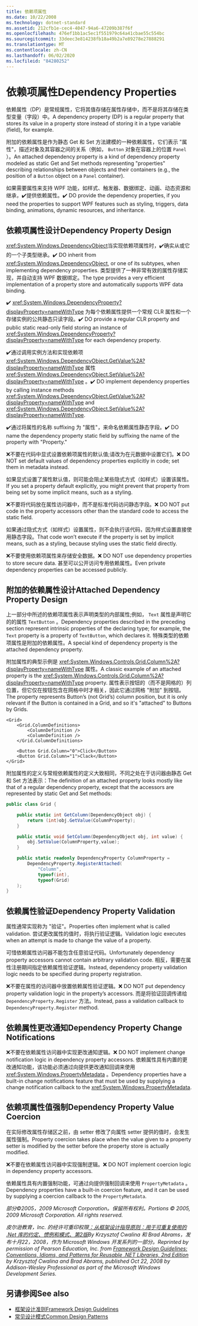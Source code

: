 ```yaml
---
title: 依赖项属性
ms.date: 10/22/2008
ms.technology: dotnet-standard
ms.assetid: 212cfb1e-cec4-4047-94a6-47209b387f6f
ms.openlocfilehash: 476ef1bb1ac5ec1f551979c64a41cbae55c554bc
ms.sourcegitcommit: 33deec3e814238fb18a49b2a7e89278e27888291
ms.translationtype: MT
ms.contentlocale: zh-CN
ms.lasthandoff: 06/02/2020
ms.locfileid: "84280252"
---
```

# <a name="dependency-properties"></a><span data-ttu-id="7d057-102">依赖项属性</span><span class="sxs-lookup"><span data-stu-id="7d057-102">Dependency Properties</span></span>
<span data-ttu-id="7d057-103">依赖属性（DP）是常规属性，它将其值存储在属性存储中，而不是将其存储在类型变量（字段）中。</span><span class="sxs-lookup"><span data-stu-id="7d057-103">A dependency property (DP) is a regular property that stores its value in a property store instead of storing it in a type variable (field), for example.</span></span>

 <span data-ttu-id="7d057-104">附加的依赖属性是作为静态 Get 和 Set 方法建模的一种依赖属性，它们表示 "属性"，描述对象及其容器之间的关系（例如， `Button` 对象在容器上的位置 `Panel` ）。</span><span class="sxs-lookup"><span data-stu-id="7d057-104">An attached dependency property is a kind of dependency property modeled as static Get and Set methods representing "properties" describing relationships between objects and their containers (e.g., the position of a `Button` object on a `Panel` container).</span></span>

 <span data-ttu-id="7d057-105">如果需要属性来支持 WPF 功能，如样式、触发器、数据绑定、动画、动态资源和继承，✔️提供依赖属性。</span><span class="sxs-lookup"><span data-stu-id="7d057-105">✔️ DO provide the dependency properties, if you need the properties to support WPF features such as styling, triggers, data binding, animations, dynamic resources, and inheritance.</span></span>

## <a name="dependency-property-design"></a><span data-ttu-id="7d057-106">依赖项属性设计</span><span class="sxs-lookup"><span data-stu-id="7d057-106">Dependency Property Design</span></span>
 <span data-ttu-id="7d057-107"><xref:System.Windows.DependencyObject>当实现依赖项属性时，✔️确实从或它的一个子类型继承。</span><span class="sxs-lookup"><span data-stu-id="7d057-107">✔️ DO inherit from <xref:System.Windows.DependencyObject>, or one of its subtypes, when implementing dependency properties.</span></span> <span data-ttu-id="7d057-108">类型提供了一种非常有效的属性存储实现，并自动支持 WPF 数据绑定。</span><span class="sxs-lookup"><span data-stu-id="7d057-108">The type provides a very efficient implementation of a property store and automatically supports WPF data binding.</span></span>

 <span data-ttu-id="7d057-109">✔️ <xref:System.Windows.DependencyProperty?displayProperty=nameWithType> 为每个依赖属性提供一个常规 CLR 属性和一个存储实例的公共静态只读字段。</span><span class="sxs-lookup"><span data-stu-id="7d057-109">✔️ DO provide a regular CLR property and public static read-only field storing an instance of <xref:System.Windows.DependencyProperty?displayProperty=nameWithType> for each dependency property.</span></span>

 <span data-ttu-id="7d057-110">✔️通过调用实例方法和实现依赖项 <xref:System.Windows.DependencyObject.GetValue%2A?displayProperty=nameWithType> 属性 <xref:System.Windows.DependencyObject.SetValue%2A?displayProperty=nameWithType> 。</span><span class="sxs-lookup"><span data-stu-id="7d057-110">✔️ DO implement dependency properties by calling instance methods <xref:System.Windows.DependencyObject.GetValue%2A?displayProperty=nameWithType> and <xref:System.Windows.DependencyObject.SetValue%2A?displayProperty=nameWithType>.</span></span>

 <span data-ttu-id="7d057-111">✔️通过将属性的名称 suffixing 为 "属性"，来命名依赖属性静态字段。</span><span class="sxs-lookup"><span data-stu-id="7d057-111">✔️ DO name the dependency property static field by suffixing the name of the property with "Property."</span></span>

 <span data-ttu-id="7d057-112">❌不要在代码中显式设置依赖项属性的默认值;请改为在元数据中设置它们。</span><span class="sxs-lookup"><span data-stu-id="7d057-112">❌ DO NOT set default values of dependency properties explicitly in code; set them in metadata instead.</span></span>

 <span data-ttu-id="7d057-113">如果显式设置了属性默认值，则可能会阻止某些隐式方式（如样式）设置该属性。</span><span class="sxs-lookup"><span data-stu-id="7d057-113">If you set a property default explicitly, you might prevent that property from being set by some implicit means, such as a styling.</span></span>

 <span data-ttu-id="7d057-114">❌不要将代码放在属性访问器中，而不是标准代码访问静态字段。</span><span class="sxs-lookup"><span data-stu-id="7d057-114">❌ DO NOT put code in the property accessors other than the standard code to access the static field.</span></span>

 <span data-ttu-id="7d057-115">如果通过隐式方式（如样式）设置属性，则不会执行该代码，因为样式设置直接使用静态字段。</span><span class="sxs-lookup"><span data-stu-id="7d057-115">That code won’t execute if the property is set by implicit means, such as a styling, because styling uses the static field directly.</span></span>

 <span data-ttu-id="7d057-116">❌不要使用依赖项属性来存储安全数据。</span><span class="sxs-lookup"><span data-stu-id="7d057-116">❌ DO NOT use dependency properties to store secure data.</span></span> <span data-ttu-id="7d057-117">甚至可以公开访问专用依赖属性。</span><span class="sxs-lookup"><span data-stu-id="7d057-117">Even private dependency properties can be accessed publicly.</span></span>

## <a name="attached-dependency-property-design"></a><span data-ttu-id="7d057-118">附加的依赖属性设计</span><span class="sxs-lookup"><span data-stu-id="7d057-118">Attached Dependency Property Design</span></span>
 <span data-ttu-id="7d057-119">上一部分中所述的依赖项属性表示声明类型的内部属性;例如， `Text` 属性是声明它的的属性 `TextButton` 。</span><span class="sxs-lookup"><span data-stu-id="7d057-119">Dependency properties described in the preceding section represent intrinsic properties of the declaring type; for example, the `Text` property is a property of `TextButton`, which declares it.</span></span> <span data-ttu-id="7d057-120">特殊类型的依赖项属性是附加的依赖属性。</span><span class="sxs-lookup"><span data-stu-id="7d057-120">A special kind of dependency property is the attached dependency property.</span></span>

 <span data-ttu-id="7d057-121">附加属性的典型示例是 <xref:System.Windows.Controls.Grid.Column%2A?displayProperty=nameWithType> 属性。</span><span class="sxs-lookup"><span data-stu-id="7d057-121">A classic example of an attached property is the <xref:System.Windows.Controls.Grid.Column%2A?displayProperty=nameWithType> property.</span></span> <span data-ttu-id="7d057-122">属性表示按钮的（而不是网格的）列位置，但它仅在按钮包含在网格中时才相关，因此它通过网格 "附加" 到按钮。</span><span class="sxs-lookup"><span data-stu-id="7d057-122">The property represents Button’s (not Grid’s) column position, but it is only relevant if the Button is contained in a Grid, and so it's "attached" to Buttons by Grids.</span></span>

```xaml
<Grid>
    <Grid.ColumnDefinitions>
        <ColumnDefinition />
        <ColumnDefinition />
    </Grid.ColumnDefinitions>

    <Button Grid.Column="0">Click</Button>
    <Button Grid.Column="1">Clack</Button>
</Grid>
```

 <span data-ttu-id="7d057-123">附加属性的定义与常规依赖属性的定义大致相同，不同之处在于访问器由静态 Get 和 Set 方法表示：</span><span class="sxs-lookup"><span data-stu-id="7d057-123">The definition of an attached property looks mostly like that of a regular dependency property, except that the accessors are represented by static Get and Set methods:</span></span>

```csharp
public class Grid {

    public static int GetColumn(DependencyObject obj) {
        return (int)obj.GetValue(ColumnProperty);
    }

    public static void SetColumn(DependencyObject obj, int value) {
        obj.SetValue(ColumnProperty,value);
    }

    public static readonly DependencyProperty ColumnProperty =
        DependencyProperty.RegisterAttached(
            "Column",
            typeof(int),
            typeof(Grid)
    );
}
```

## <a name="dependency-property-validation"></a><span data-ttu-id="7d057-124">依赖属性验证</span><span class="sxs-lookup"><span data-stu-id="7d057-124">Dependency Property Validation</span></span>
 <span data-ttu-id="7d057-125">属性通常实现称为 "验证"。</span><span class="sxs-lookup"><span data-stu-id="7d057-125">Properties often implement what is called validation.</span></span> <span data-ttu-id="7d057-126">尝试更改属性的值时，将执行验证逻辑。</span><span class="sxs-lookup"><span data-stu-id="7d057-126">Validation logic executes when an attempt is made to change the value of a property.</span></span>

 <span data-ttu-id="7d057-127">可惜依赖属性访问器不能包含任意验证代码。</span><span class="sxs-lookup"><span data-stu-id="7d057-127">Unfortunately dependency property accessors cannot contain arbitrary validation code.</span></span> <span data-ttu-id="7d057-128">相反，需要在属性注册期间指定依赖属性验证逻辑。</span><span class="sxs-lookup"><span data-stu-id="7d057-128">Instead, dependency property validation logic needs to be specified during property registration.</span></span>

 <span data-ttu-id="7d057-129">❌不要在属性的访问器中放置依赖属性验证逻辑。</span><span class="sxs-lookup"><span data-stu-id="7d057-129">❌ DO NOT put dependency property validation logic in the property’s accessors.</span></span> <span data-ttu-id="7d057-130">而是将验证回调传递给 `DependencyProperty.Register` 方法。</span><span class="sxs-lookup"><span data-stu-id="7d057-130">Instead, pass a validation callback to `DependencyProperty.Register` method.</span></span>

## <a name="dependency-property-change-notifications"></a><span data-ttu-id="7d057-131">依赖属性更改通知</span><span class="sxs-lookup"><span data-stu-id="7d057-131">Dependency Property Change Notifications</span></span>
 <span data-ttu-id="7d057-132">❌不要在依赖属性访问器中实现更改通知逻辑。</span><span class="sxs-lookup"><span data-stu-id="7d057-132">❌ DO NOT implement change notification logic in dependency property accessors.</span></span> <span data-ttu-id="7d057-133">依赖属性具有内置的更改通知功能，该功能必须通过向提供更改通知回调来使用 <xref:System.Windows.PropertyMetadata> 。</span><span class="sxs-lookup"><span data-stu-id="7d057-133">Dependency properties have a built-in change notifications feature that must be used by supplying a change notification callback to the <xref:System.Windows.PropertyMetadata>.</span></span>

## <a name="dependency-property-value-coercion"></a><span data-ttu-id="7d057-134">依赖项属性值强制</span><span class="sxs-lookup"><span data-stu-id="7d057-134">Dependency Property Value Coercion</span></span>
 <span data-ttu-id="7d057-135">在实际修改属性存储区之前，由 setter 修改了向属性 setter 提供的值时，会发生属性强制。</span><span class="sxs-lookup"><span data-stu-id="7d057-135">Property coercion takes place when the value given to a property setter is modified by the setter before the property store is actually modified.</span></span>

 <span data-ttu-id="7d057-136">❌不要在依赖属性访问器中实现强制逻辑。</span><span class="sxs-lookup"><span data-stu-id="7d057-136">❌ DO NOT implement coercion logic in dependency property accessors.</span></span>

 <span data-ttu-id="7d057-137">依赖属性具有内置强制功能，可通过向提供强制回调来使用 `PropertyMetadata` 。</span><span class="sxs-lookup"><span data-stu-id="7d057-137">Dependency properties have a built-in coercion feature, and it can be used by supplying a coercion callback to the `PropertyMetadata`.</span></span>

 <span data-ttu-id="7d057-138">*部分©2005，2009 Microsoft Corporation。保留所有权利。*</span><span class="sxs-lookup"><span data-stu-id="7d057-138">*Portions © 2005, 2009 Microsoft Corporation. All rights reserved.*</span></span>

 <span data-ttu-id="7d057-139">*皮尔逊教育，Inc. 的经许可重印权限[：从框架设计指导原则：用于可重复使用的 .Net 库的约定、惯例和模式、第2版](https://www.informit.com/store/framework-design-guidelines-conventions-idioms-and-9780321545619)By Krzysztof Cwalina 和 Brad Abrams，发布十月22，2008，作为 Microsoft Windows 开发系列的一部分。*</span><span class="sxs-lookup"><span data-stu-id="7d057-139">*Reprinted by permission of Pearson Education, Inc. from [Framework Design Guidelines: Conventions, Idioms, and Patterns for Reusable .NET Libraries, 2nd Edition](https://www.informit.com/store/framework-design-guidelines-conventions-idioms-and-9780321545619) by Krzysztof Cwalina and Brad Abrams, published Oct 22, 2008 by Addison-Wesley Professional as part of the Microsoft Windows Development Series.*</span></span>

## <a name="see-also"></a><span data-ttu-id="7d057-140">另请参阅</span><span class="sxs-lookup"><span data-stu-id="7d057-140">See also</span></span>

- [<span data-ttu-id="7d057-141">框架设计准则</span><span class="sxs-lookup"><span data-stu-id="7d057-141">Framework Design Guidelines</span></span>](index.md)
- [<span data-ttu-id="7d057-142">常见设计模式</span><span class="sxs-lookup"><span data-stu-id="7d057-142">Common Design Patterns</span></span>](common-design-patterns.md)
